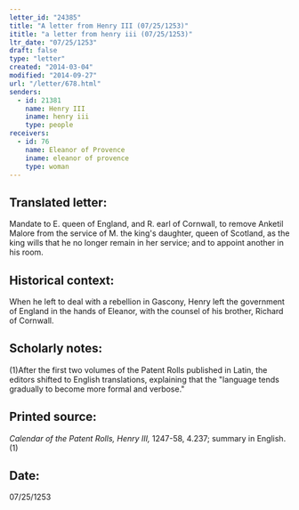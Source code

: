 ```yaml
---
letter_id: "24385"
title: "A letter from Henry III (07/25/1253)"
ititle: "a letter from henry iii (07/25/1253)"
ltr_date: "07/25/1253"
draft: false
type: "letter"
created: "2014-03-04"
modified: "2014-09-27"
url: "/letter/678.html"
senders:
  - id: 21381
    name: Henry III
    iname: henry iii
    type: people
receivers:
  - id: 76
    name: Eleanor of Provence
    iname: eleanor of provence
    type: woman
---
```

<h2> Translated letter:</h2>Mandate to E. queen of England, and R. earl of Cornwall, to remove Anketil Malore from the service of M. the king's daughter, queen of Scotland, as the king wills that he no longer remain in her service; and to appoint another in his room.
<h2 class="mt-4"> Historical context:</h2>When he left to deal with a rebellion in Gascony, Henry left the government of England in the hands of Eleanor, with the counsel of his brother, Richard of Cornwall.
<h2 class="mt-4"> Scholarly notes:</h2>(1)After the first two volumes of the Patent Rolls published in Latin, the editors shifted to English translations, explaining that the "language tends gradually to become more formal and verbose."
<h2 class="mt-4"> Printed source:</h2><p><em>Calendar of the Patent Rolls, Henry III,</em> 1247-58, 4.237; summary in English.(1)</p><h2 class="mt-4"> Date:</h2>07/25/1253